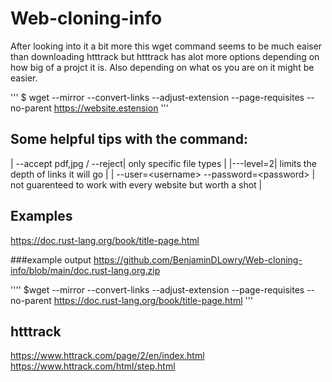 # Web-cloning-info

After looking into it a bit more this wget command seems to be much eaiser than downloading htttrack but htttrack has alot more options depending on how big of a projct it is.  Also depending on what os you are on it might be easier. 

'''
$ wget --mirror --convert-links --adjust-extension --page-requisites --no-parent <https://website.estension> 
 '''
## Some helpful tips with the command: 

| --accept pdf,jpg / --reject| only specific file types |
|---level=2| limits the depth of links it will go |
| --user=\<username\> --password=\<password\> | not guarenteed to work with every website but worth a shot |

## Examples 
https://doc.rust-lang.org/book/title-page.html

###example output
https://github.com/BenjaminDLowry/Web-cloning-info/blob/main/doc.rust-lang.org.zip

''''
$wget --mirror --convert-links --adjust-extension --page-requisites --no-parent https://doc.rust-lang.org/book/title-page.html 
'''

## htttrack 

https://www.httrack.com/page/2/en/index.html
https://www.httrack.com/html/step.html
